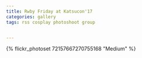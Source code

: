 ```yaml
---
title: Rwby Friday at Katsucon'17
categories: gallery
tags: rss cosplay photoshoot group


---
```


{% flickr_photoset 72157667270755168 "Medium" %}
